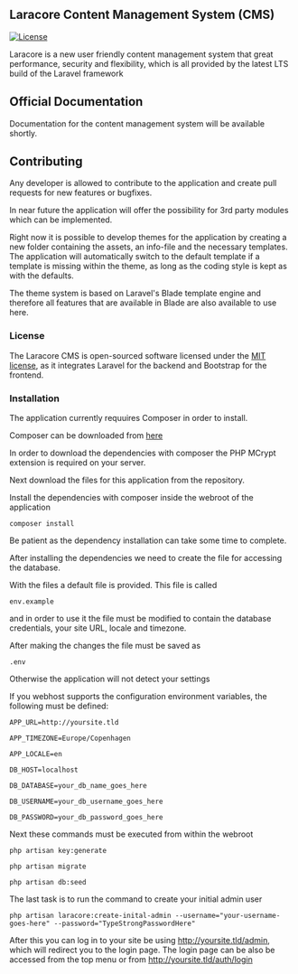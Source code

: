 ## Laracore Content Management System (CMS)

[![License](https://poser.pugx.org/laravel/framework/license.svg)](https://packagist.org/packages/laravel/framework)

Laracore is a new user friendly content management system that great performance, security and flexibility, which is all provided by the latest LTS build of the Laravel framework

## Official Documentation

Documentation for the content management system will be available shortly.

## Contributing

Any developer is allowed to contribute to the application and create pull requests for new features or bugfixes.

In near future the application will offer the possibility for 3rd party modules which can be implemented.
 
Right now it is possible to develop themes for the application by creating a new folder containing the assets,
 an info-file and the necessary templates. 
 The application will automatically switch to the default template if a template is missing within the theme, as long as the coding style is kept as with the defaults.

The theme system is based on Laravel's Blade template engine and therefore all features that are available in Blade are also available to use here.

### License

The Laracore CMS is open-sourced software licensed under the [MIT license](http://opensource.org/licenses/MIT), as it integrates Laravel for the backend and Bootstrap for the frontend.

### Installation
The application currently requuires Composer in order to install.

Composer can be downloaded from [here](https://getcomposer.org/download/)

In order to download the dependencies with composer the PHP MCrypt extension is required on your server.

Next download the files for this application from the repository.

Install the dependencies with composer inside the webroot of the application

```
composer install
```

Be patient as the dependency installation can take some time to complete.

After installing the dependencies we need to create the file for accessing the database.

With the files a default file is provided. This file is called 
```
env.example
``` 
and in order to use it the file must be modified to contain the database credentials, your site URL, locale and timezone.

After making the changes the file must be saved as
```
.env
```
Otherwise the application will not detect your settings

If you webhost supports the configuration environment variables, the following must be defined:

```
APP_URL=http://yoursite.tld
```

```
APP_TIMEZONE=Europe/Copenhagen
```

```
APP_LOCALE=en
```

```
DB_HOST=localhost
```

```
DB_DATABASE=your_db_name_goes_here
```

```
DB_USERNAME=your_db_username_goes_here
```

```
DB_PASSWORD=your_db_password_goes_here
```

Next these commands must be executed from within the webroot

```
php artisan key:generate
``` 

```
php artisan migrate
``` 

```
php artisan db:seed
``` 

The last task is to run the command to create your initial admin user

```
php artisan laracore:create-inital-admin --username="your-username-goes-here" --password="TypeStrongPasswordHere"
```

After this you can log in to your site be using http://yoursite.tld/admin, which will redirect you to the login page.
The login page can be also be accessed from the top menu or from http://yoursite.tld/auth/login
